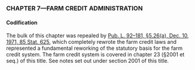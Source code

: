 ### **CHAPTER 7—FARM CREDIT ADMINISTRATION** ###

#### Codification ####

The bulk of this chapter was repealed by [Pub. L. 92–181, §5.26(a), Dec. 10, 1971, 85 Stat. 625](/statviewer.htm?volume=85&page=625), which completely rewrote the farm credit laws and represented a fundamental reworking of the statutory basis for the farm credit system. The farm credit system is covered in chapter 23 (§2001 et seq.) of this title. See notes set out under section 2001 of this title.